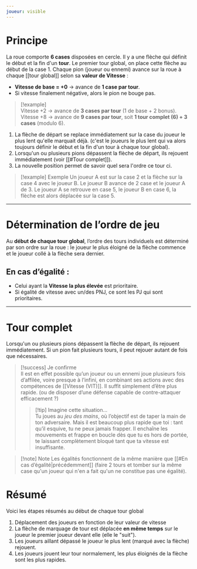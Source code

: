 ```yaml
---
joueur: visible
---
```

# Principe  

La roue comporte **6 cases** disposées en cercle. Il y a une flèche qui définit le début et la fin d'un **tour**. Le premier tour global, on place cette flèche au début de la case 1.
Chaque pion (joueur ou ennemi) avance sur la roue à chaque [[tour global]] selon sa **valeur de Vitesse** :  
- **Vitesse de base = +0** → avance de **1 case par tour**. 
- Si vitesse finalement négative, alors le pion ne bouge pas.


> [!example]    
> Vitesse +2 → avance de **3 cases par tour** (1 de base + 2 bonus).    
> Vitesse +8 → avance de **9 cases par tour**, soit **1 tour complet (6) + 3 cases** (modulo 6).

1. La flèche de départ se replace immédiatement sur la case du joueur le plus lent qu'elle marquait déjà. (c'est le joueurs le plus lent qui va alors toujours définir le début et la fin d'un tour à chaque tour global).
2. Lorsqu'un ou plusieurs pions dépassent la flèche de départ, ils rejouent immédiatement (voir [[#Tour complet]]).
3. La nouvelle position permet de savoir quel sera l'ordre ce tour ci.

> [!example] Exemple
> Un joueur A est sur la case 2 et la flèche sur la case 4 avec le joueur B. Le joueur B avance de 2 case et le joueur A de 3. Le joueur A se retrouve en case 5, le joueur B en case 6, la flèche est alors déplacée sur la case 5.

---  
  
# Détermination de l’ordre de jeu  
  
Au **début de chaque tour global**, l’ordre des tours individuels est déterminé par son ordre sur la roue : le joueur le plus éloigné de la flèche commence et le joueur collé à la flèche sera dernier.

## En cas d’égalité :  
* Celui ayant la **Vitesse la plus élevée** est prioritaire.  
* Si égalité de vitesse avec un/des PNJ, ce sont les PJ qui sont prioritaires.
  
---

# Tour complet

Lorsqu'un ou plusieurs pions dépassent la flèche de départ, ils rejouent immédiatement. Si un pion fait plusieurs tours, il peut rejouer autant de fois que nécessaires.

> [!success]  Je confirme  
  Il est en effet possible qu’un joueur ou un ennemi joue plusieurs fois d’affilée, voire presque à l’infini, en combinant ses actions avec des compétences de [[Vitesse (VIT)]]. Il suffit simplement d’être plus rapide. (ou de disposer d’une défense capable de contre-attaquer efficacement ?)  
> > [!tip] Imagine cette situation…    
> > Tu joues au *jeu des mains*, où l’objectif est de taper la main de ton adversaire. Mais il est beaucoup plus rapide que toi : tant qu’il esquive, tu ne peux jamais frapper. Il enchaîne les mouvements et frappe en boucle dès que tu es hors de portée, te laissant complètement bloqué tant que ta vitesse est insuffisante.

> [!note] Note
> Les égalités fonctionnent de la même manière que [[#En cas d’égalité|précédemment]] (faire 2 tours et tomber sur la même case qu'un joueur qui n'en a fait qu'un ne constitue pas une égalité).

# Résumé

Voici les étapes résumés au début de chaque tour global

1. Déplacement des joueurs en fonction de leur valeur de vitesse
2. La flèche de marquage de tour est déplacée **en même temps** sur le joueur le premier joueur devant elle (elle le "suit").
3. Les joueurs aillant dépassé le joueur le plus lent (marqué avec la flèche) rejouent.
4. Les joueurs jouent leur tour normalement, les plus éloignés de la flèche sont les plus rapides.
